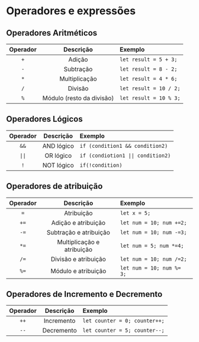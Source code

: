 # Operadores e expressões
## Operadores Aritméticos
|Operador|Descrição|Exemplo|
|:---:|:---:|:---|
|``+``| Adição |``let result = 5 + 3;``|
|``-``|Subtração|``let result = 8 - 2;``|
|``*``| Multiplicação|``let result = 4 * 6;``|
|``/``| Divisão| ``let result = 10 / 2;``|
|``%``| Módulo (resto da divisão)|``let result = 10 % 3;``|

## Operadores Lógicos
|Operador|Descrição|Exemplo|
|:---:|:---:|:---|
|``&&``| AND lógico|``if (condition1 && condition2)``|
|``\|\|``|OR lógico| ``if (condiotion1 \|\| condition2)``|
|``!``|NOT lógico| ``if(!condition)``|

## Operadores de atribuição
|Operador|Descrição|Exemplo|
|:---:|:---:|:---|
|``=``|Atribuição|``let x = 5;``|
|``+=``|Adição e atribuição|``let num = 10; num +=2;``|
|``-=``|Subtração e atribuição|``let num = 10; num -=3;``|
|``*=``|Multiplicação e atribuição|``let num = 5; num *=4;``|
|``/=``|Divisão e atribuição|``let num = 10; num /=2;``|
|``%=``|Módulo e atribuição|``let num = 10; num %= 3;``|

## Operadores de Incremento e Decremento
|Operador|Descrição|Exemplo|
|:---:|:---:|:---|
|``++``|Incremento|``let counter = 0; counter++;``|
|``--``|Decremento|``let counter = 5; counter--;``|